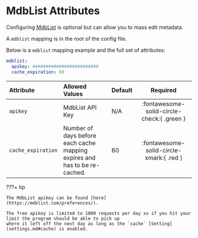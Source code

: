 # MdbList Attributes

Configuring [MdbList](https://mdblist.com/) is optional but can allow you to mass edit metadata.

A `mdblist` mapping is in the root of the config file.

Below is a `mdblist` mapping example and the full set of attributes:
```yaml
mdblist:
  apikey: #########################
  cache_expiration: 60
```

| Attribute          | Allowed Values                                                            | Default |                  Required                  |
|:-------------------|:--------------------------------------------------------------------------|:--------|:------------------------------------------:|
| `apikey`           | MdbList API Key                                                           | N/A     | :fontawesome-solid-circle-check:{ .green } |
| `cache_expiration` | Number of days before each cache mapping expires and has to be re-cached. | 60      |  :fontawesome-solid-circle-xmark:{ .red }  |

???+ tip

    The MdbList apikey can be found [here](https://mdblist.com/preferences/).

    The free apikey is limited to 1000 requests per day so if you hit your limit the program should be able to pick up 
    where it left off the next day as long as the `cache` [Setting](settings.md#cache) is enabled.
